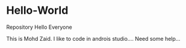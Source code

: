 # Hello-World
Repository
Hello Everyone

This is Mohd Zaid. I like to code in androis studio....
Need some help...
